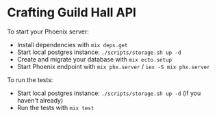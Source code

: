 # Crafting Guild Hall API

To start your Phoenix server:

* Install dependencies with `mix deps.get`
* Start local postgres instance: `./scripts/storage.sh up -d`
* Create and migrate your database with `mix ecto.setup`
* Start Phoenix endpoint with `mix phx.server` / `iex -S mix phx.server`

To run the tests:

* Start local postgres instance: `./scripts/storage.sh up -d` (if you haven't already)
* Run the tests with `mix test`
